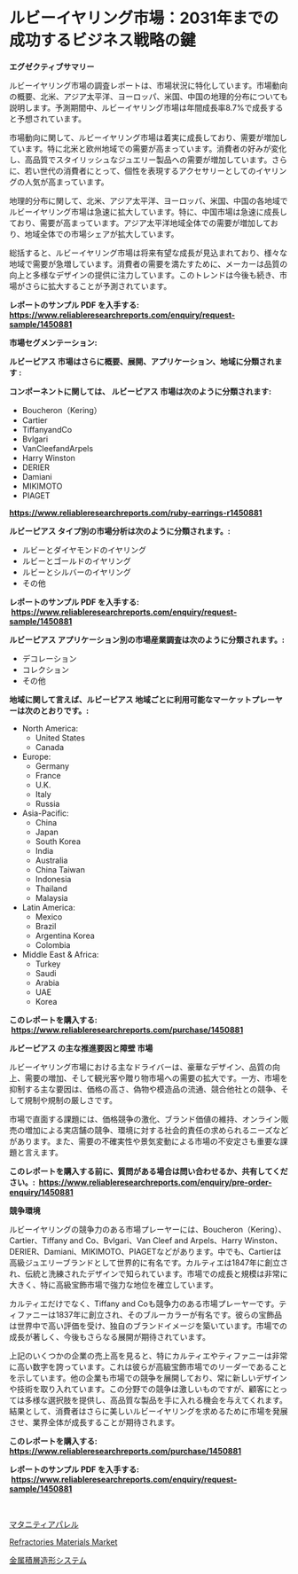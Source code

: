 <p><h1>ルビーイヤリング市場：2031年までの成功するビジネス戦略の鍵</h1></p><p><strong>エグゼクティブサマリー</strong></p>
<p><p>ルビーイヤリング市場の調査レポートは、市場状況に特化しています。市場動向の概要、北米、アジア太平洋、ヨーロッパ、米国、中国の地理的分布についても説明します。予測期間中、ルビーイヤリング市場は年間成長率8.7%で成長すると予想されています。</p><p>市場動向に関して、ルビーイヤリング市場は着実に成長しており、需要が増加しています。特に北米と欧州地域での需要が高まっています。消費者の好みが変化し、高品質でスタイリッシュなジュエリー製品への需要が増加しています。さらに、若い世代の消費者にとって、個性を表現するアクセサリーとしてのイヤリングの人気が高まっています。</p><p>地理的分布に関して、北米、アジア太平洋、ヨーロッパ、米国、中国の各地域でルビーイヤリング市場は急速に拡大しています。特に、中国市場は急速に成長しており、需要が高まっています。アジア太平洋地域全体での需要が増加しており、地域全体での市場シェアが拡大しています。</p><p>総括すると、ルビーイヤリング市場は将来有望な成長が見込まれており、様々な地域で需要が急増しています。消費者の需要を満たすために、メーカーは品質の向上と多様なデザインの提供に注力しています。このトレンドは今後も続き、市場がさらに拡大することが予測されています。</p></p>
<p><strong>レポートのサンプル PDF を入手する: <a href="https://www.reliableresearchreports.com/enquiry/request-sample/1450881">https://www.reliableresearchreports.com/enquiry/request-sample/1450881</a></strong></p>
<p><strong>市場セグメンテーション:</strong></p>
<p><strong> ルビーピアス 市場はさらに概要、展開、アプリケーション、地域に分類されます :</strong></p>
<p><strong>コンポーネントに関しては、 ルビーピアス 市場は次のように分類されます: &nbsp;</strong></p>
<p><ul><li>Boucheron（Kering）</li><li>Cartier</li><li>TiffanyandCo</li><li>Bvlgari</li><li>VanCleefandArpels</li><li>Harry Winston</li><li>DERIER</li><li>Damiani</li><li>MIKIMOTO</li><li>PIAGET</li></ul></p>
<p><strong><a href="https://www.reliableresearchreports.com/ruby-earrings-r1450881">https://www.reliableresearchreports.com/ruby-earrings-r1450881</a></strong></p>
<p><strong> ルビーピアス タイプ別の市場分析は次のように分類されます。:</strong></p>
<p><ul><li>ルビーとダイヤモンドのイヤリング</li><li>ルビーとゴールドのイヤリング</li><li>ルビーとシルバーのイヤリング</li><li>その他</li></ul></p>
<p><strong>レポートのサンプル PDF を入手する: &nbsp;<a href="https://www.reliableresearchreports.com/enquiry/request-sample/1450881">https://www.reliableresearchreports.com/enquiry/request-sample/1450881</a></strong></p>
<p><strong> ルビーピアス アプリケーション別の市場産業調査は次のように分類されます。:</strong></p>
<p><ul><li>デコレーション</li><li>コレクション</li><li>その他</li></ul></p>
<p><strong>地域に関して言えば、ルビーピアス 地域ごとに利用可能なマーケットプレーヤーは次のとおりです。:</strong></p>
<p><ul>
    <li>
        North America:
        <ul>
            <li>United States</li>
            <li>Canada</li>
        </ul>
    </li>
    <li>
        Europe:
        <ul>
            <li>Germany</li>
            <li>France</li>
            <li>U.K.</li>
            <li>Italy</li>
            <li>Russia</li>
        </ul>
    </li>
    <li>
        Asia-Pacific:
        <ul>
            <li>China</li>
            <li>Japan</li>
            <li>South Korea</li>
            <li>India</li>
            <li>Australia</li>
            <li>China Taiwan</li>
            <li>Indonesia</li>
            <li>Thailand</li>
            <li>Malaysia</li>
        </ul>
    </li>
    <li>
        Latin America:
        <ul>
            <li>Mexico</li>
            <li>Brazil</li>
            <li>Argentina Korea</li>
            <li>Colombia</li>
        </ul>
    </li>
    <li>
        Middle East & Africa:
        <ul>
            <li>Turkey</li>
            <li>Saudi</li>
            <li>Arabia</li>
            <li>UAE</li>
            <li>Korea</li>
        </ul>
    </li>
    </ul></p>
<p><strong>このレポートを購入する: &nbsp;<a href="https://www.reliableresearchreports.com/purchase/1450881">https://www.reliableresearchreports.com/purchase/1450881</a></strong></p>
<p><strong>ルビーピアス の主な推進要因と障壁 市場</strong></p>
<p><p>ルビーイヤリング市場における主なドライバーは、豪華なデザイン、品質の向上、需要の増加、そして観光客や贈り物市場への需要の拡大です。一方、市場を抑制する主な要因は、価格の高さ、偽物や模造品の流通、競合他社との競争、そして規制や規制の厳しさです。</p><p>市場で直面する課題には、価格競争の激化、ブランド価値の維持、オンライン販売の増加による実店舗の競争、環境に対する社会的責任の求められるニーズなどがあります。また、需要の不確実性や景気変動による市場の不安定さも重要な課題と言えます。</p></p>
<p><strong>このレポートを購入する前に、質問がある場合は問い合わせるか、共有してください。:&nbsp; <a href="https://www.reliableresearchreports.com/enquiry/pre-order-enquiry/1450881">https://www.reliableresearchreports.com/enquiry/pre-order-enquiry/1450881</a></strong></p>
<p><strong>競争環境</strong></p>
<p><p>ルビーイヤリングの競争力のある市場プレーヤーには、Boucheron（Kering）、Cartier、Tiffany and Co、Bvlgari、Van Cleef and Arpels、Harry Winston、DERIER、Damiani、MIKIMOTO、PIAGETなどがあります。中でも、Cartierは高級ジュエリーブランドとして世界的に有名です。カルティエは1847年に創立され、伝統と洗練されたデザインで知られています。市場での成長と規模は非常に大きく、特に高級宝飾市場で強力な地位を確立しています。</p><p>カルティエだけでなく、Tiffany and Coも競争力のある市場プレーヤーです。ティファニーは1837年に創立され、そのブルーカラーが有名です。彼らの宝飾品は世界中で高い評価を受け、独自のブランドイメージを築いています。市場での成長が著しく、今後もさらなる展開が期待されています。</p><p>上記のいくつかの企業の売上高を見ると、特にカルティエやティファニーは非常に高い数字を誇っています。これは彼らが高級宝飾市場でのリーダーであることを示しています。他の企業も市場での競争を展開しており、常に新しいデザインや技術を取り入れています。この分野での競争は激しいものですが、顧客にとっては多様な選択肢を提供し、高品質な製品を手に入れる機会を与えてくれます。結果として、消費者はさらに美しいルビーイヤリングを求めるために市場を発展させ、業界全体が成長することが期待されます。</p></p>
<p><strong>このレポートを購入する: &nbsp; <a href="https://www.reliableresearchreports.com/purchase/1450881">https://www.reliableresearchreports.com/purchase/1450881</a></strong></p>
<p><strong>レポートのサンプル PDF を入手する: &nbsp;<a href="https://www.reliableresearchreports.com/enquiry/request-sample/1450881">https://www.reliableresearchreports.com/enquiry/request-sample/1450881</a></strong><strong></strong></p>
<p>&nbsp;</p>
<p><p><a href="https://medium.com/@lorrainethompson10/%E3%83%9E%E3%82%BF%E3%83%8B%E3%83%86%E3%82%A3%E3%82%A2%E3%83%91%E3%83%AC%E3%83%AB%E5%B8%82%E5%A0%B4%E5%B1%95%E6%9C%9B-%E6%A5%AD%E7%95%8C%E6%A6%82%E8%A6%81%E3%81%A8%E4%BA%88%E6%B8%AC-2024%E5%B9%B4%E3%81%8B%E3%82%892031%E5%B9%B4-5c13ba6553eb">マタニティアパレル</a></p><p><a href="https://simplistic-meeting-7ee.notion.site/Refractories-Materials-Market-Size-Growth-and-Forecast-from-2024-2031-92c715cffbd24ee98e944be70161b648">Refractories Materials Market</a></p><p><a href="https://medium.com/@s.guest01/%E9%87%91%E5%B1%9E%E9%80%A0%E5%BD%A2%E8%A3%BD%E9%80%A0%E3%82%B7%E3%82%B9%E3%83%86%E3%83%A0%E5%B8%82%E5%A0%B4%E5%B1%95%E6%9C%9B-%E7%94%A3%E6%A5%AD%E6%A6%82%E8%A6%81%E3%81%A8%E4%BA%88%E6%B8%AC-2024%E5%B9%B4%E3%81%8B%E3%82%892031%E5%B9%B4-66e9db017caa">金属積層造形システム</a></p></p>